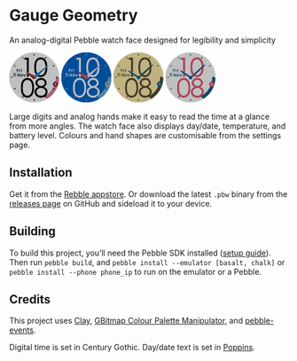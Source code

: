 # Gauge Geometry
An analog-digital Pebble watch face designed for legibility and simplicity

<img src="screenshots/screenshot-1-classic.png?raw=true" width="90" height="90"/> <img src="screenshots/screenshot-2-nautical.png?raw=true" width="90" height="90"/> <img src="screenshots/screenshot-3-gold.png?raw=true" width="90" height="90"/> <img src="screenshots/screenshot-4-rose.png?raw=true" width="90" height="90"/>

Large digits and analog hands make it easy to read the time at a glance from more angles. The watch face also displays day/date, temperature, and battery level. Colours and hand shapes are customisable from the settings page.

## Installation
Get it from the [Rebble appstore](https://apps.rebble.io/en_US/application/5fd419293dd3100155d398b8). Or download the latest `.pbw` binary from the [releases page](https://github.com/szupie/gauge-geometry/releases) on GitHub and sideload it to your device.

## Building
To build this project, you’ll need the Pebble SDK installed ([setup guide](https://github.com/andb3/pebble-setup)). Then run `pebble build`, and 
`pebble install --emulator [basalt, chalk]` or `pebble install --phone phone_ip` to run on the emulator or a Pebble.

## Credits
This project uses [Clay](https://github.com/pebble/clay), [GBitmap Colour Palette Manipulator](https://github.com/rebootsramblings/GBitmap-Colour-Palette-Manipulator), and [pebble-events](https://github.com/Katharine/pebble-events).

Digital time is set in Century Gothic. Day/date text is set in [Poppins](https://github.com/itfoundry/poppins).
